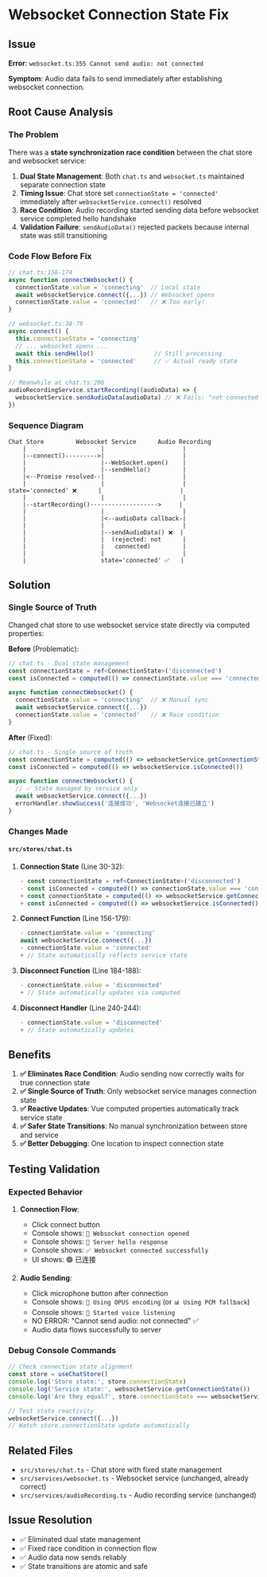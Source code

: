 # Websocket Connection State Fix

## Issue
**Error**: `websocket.ts:355 Cannot send audio: not connected`

**Symptom**: Audio data fails to send immediately after establishing websocket connection.

## Root Cause Analysis

### The Problem
There was a **state synchronization race condition** between the chat store and websocket service:

1. **Dual State Management**: Both `chat.ts` and `websocket.ts` maintained separate connection state
2. **Timing Issue**: Chat store set `connectionState = 'connected'` immediately after `websocketService.connect()` resolved
3. **Race Condition**: Audio recording started sending data before websocket service completed hello handshake
4. **Validation Failure**: `sendAudioData()` rejected packets because internal state was still transitioning

### Code Flow Before Fix
```typescript
// chat.ts:156-174
async function connectWebsocket() {
  connectionState.value = 'connecting'  // Local state
  await websocketService.connect({...}) // Websocket opens
  connectionState.value = 'connected'   // ❌ Too early!
}

// websocket.ts:38-79
async connect() {
  this.connectionState = 'connecting'
  // ... websocket opens ...
  await this.sendHello()                 // Still processing
  this.connectionState = 'connected'     // ✅ Actual ready state
}

// Meanwhile at chat.ts:206
audioRecordingService.startRecording((audioData) => {
  websocketService.sendAudioData(audioData) // ❌ Fails: "not connected"
})
```

### Sequence Diagram
```
Chat Store         Websocket Service      Audio Recording
    |                     |                      |
    |--connect()--------->|                      |
    |                     |--WebSocket.open()    |
    |                     |--sendHello()         |
    |<--Promise resolved--|                      |
    |                     |                      |
state='connected' ❌      |                      |
    |                     |                      |
    |--startRecording()------------------->     |
    |                     |                      |
    |                     |<--audioData callback-|
    |                     |                      |
    |                     |--sendAudioData() ❌  |
    |                     |  (rejected: not      |
    |                     |   connected)         |
    |                     |                      |
    |                     state='connected' ✅   |
```

## Solution

### Single Source of Truth
Changed chat store to use websocket service state directly via computed properties:

**Before** (Problematic):
```typescript
// chat.ts - Dual state management
const connectionState = ref<ConnectionState>('disconnected')
const isConnected = computed(() => connectionState.value === 'connected')

async function connectWebsocket() {
  connectionState.value = 'connecting'  // ❌ Manual sync
  await websocketService.connect({...})
  connectionState.value = 'connected'   // ❌ Race condition
}
```

**After** (Fixed):
```typescript
// chat.ts - Single source of truth
const connectionState = computed(() => websocketService.getConnectionState())
const isConnected = computed(() => websocketService.isConnected())

async function connectWebsocket() {
  // ✅ State managed by service only
  await websocketService.connect({...})
  errorHandler.showSuccess('连接成功', 'Websocket连接已建立')
}
```

### Changes Made

#### `src/stores/chat.ts`

1. **Connection State** (Line 30-32):
   ```typescript
   - const connectionState = ref<ConnectionState>('disconnected')
   - const isConnected = computed(() => connectionState.value === 'connected')
   + const connectionState = computed(() => websocketService.getConnectionState())
   + const isConnected = computed(() => websocketService.isConnected())
   ```

2. **Connect Function** (Line 156-179):
   ```typescript
   - connectionState.value = 'connecting'
   await websocketService.connect({...})
   - connectionState.value = 'connected'
   + // State automatically reflects service state
   ```

3. **Disconnect Function** (Line 184-188):
   ```typescript
   - connectionState.value = 'disconnected'
   + // State automatically updates via computed
   ```

4. **Disconnect Handler** (Line 240-244):
   ```typescript
   - connectionState.value = 'disconnected'
   + // State automatically updates
   ```

## Benefits

1. **✅ Eliminates Race Condition**: Audio sending now correctly waits for true connection state
2. **✅ Single Source of Truth**: Only websocket service manages connection state
3. **✅ Reactive Updates**: Vue computed properties automatically track service state
4. **✅ Safer State Transitions**: No manual synchronization between store and service
5. **✅ Better Debugging**: One location to inspect connection state

## Testing Validation

### Expected Behavior
1. **Connection Flow**:
   - Click connect button
   - Console shows: `🔗 Websocket connection opened`
   - Console shows: `👋 Server hello response`
   - Console shows: `✅ Websocket connected successfully`
   - UI shows: 🟢 已连接

2. **Audio Sending**:
   - Click microphone button after connection
   - Console shows: `🎵 Using OPUS encoding` (or `📊 Using PCM fallback`)
   - Console shows: `🎤 Started voice listening`
   - NO ERROR: "Cannot send audio: not connected" ✅
   - Audio data flows successfully to server

### Debug Console Commands
```javascript
// Check connection state alignment
const store = useChatStore()
console.log('Store state:', store.connectionState)
console.log('Service state:', websocketService.getConnectionState())
console.log('Are they equal?', store.connectionState === websocketService.getConnectionState())

// Test state reactivity
websocketService.connect({...})
// Watch store.connectionState update automatically
```

## Related Files
- `src/stores/chat.ts` - Chat store with fixed state management
- `src/services/websocket.ts` - Websocket service (unchanged, already correct)
- `src/services/audioRecording.ts` - Audio recording service (unchanged)

## Issue Resolution
- ✅ Eliminated dual state management
- ✅ Fixed race condition in connection flow
- ✅ Audio data now sends reliably
- ✅ State transitions are atomic and safe
